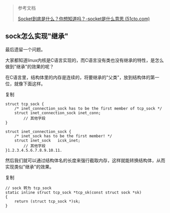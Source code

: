 > 参考文档
>
> [Socket到底是什么？你想知道吗？-socket是什么意思 (51cto.com)](https://www.51cto.com/article/742745.html)

## sock怎么实现"继承"

最后遗留一个问题。

大家都知道linux内核是C语言实现的，而C语言没有类也没有继承的特性，是怎么做到"继承"的效果的呢？

在C语言里，结构体里的内存是连续的，将要继承的"父类"，放到结构体的第一位，就像下面这样。



复制

```
struct tcp_sock {
    /* inet_connection_sock has to be the first member of tcp_sock */
    struct inet_connection_sock inet_conn;
        // 其他字段
}

struct inet_connection_sock {
    /* inet_sock has to be the first member! */
    struct inet_sock   icsk_inet;
        // 其他字段
}1.2.3.4.5.6.7.8.9.10.11.
```



然后我们就可以通过结构体名的长度来强行截取内存，这样就能转换结构体，从而实现类似"继承"的效果。



复制

```
// sock 转为 tcp_sock
static inline struct tcp_sock *tcp_sk(const struct sock *sk)
{
    return (struct tcp_sock *)sk;
}
```